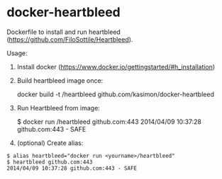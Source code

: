 docker-heartbleed
=================

Dockerfile to install and run heartbleed (https://github.com/FiloSottile/Heartbleed).

Usage:

  1) Install docker (https://www.docker.io/gettingstarted/#h_installation)

  2) Build heartbleed image once:

     docker build -t <yourname>/heartbleed github.com/kasimon/docker-heartbleed

  3) Run Heartbleed from image:

     $ docker run <yourname>/heartbleed github.com:443
     2014/04/09 10:37:28 github.com:443 - SAFE

  4) (optional) Create alias:

    $ alias heartbleed="docker run <yourname>/heartbleed"
    $ heartbleed github.com:443
    2014/04/09 10:37:28 github.com:443 - SAFE

